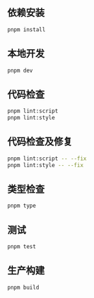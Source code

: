 ## 依赖安装

```bash
pnpm install
```

## 本地开发

```bash
pnpm dev
```

## 代码检查

```bash
pnpm lint:script
pnpm lint:style
```

## 代码检查及修复

```bash
pnpm lint:script -- --fix
pnpm lint:style -- --fix
```

## 类型检查

```bash
pnpm type
```

## 测试

```bash
pnpm test
```

## 生产构建

```bash
pnpm build
```
